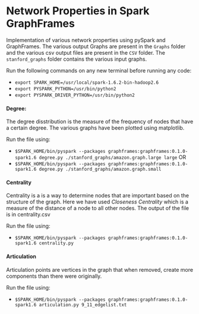 # Network Properties in Spark GraphFrames
Implementation of various network properties using pySpark and GraphFrames. The various output Graphs are present in the `Graphs` folder and the various csv output files are present in the `CSV` folder. The `stanford_graphs` folder contains the various input graphs.

Run the following commands on any new terminal before running any code:
* `export SPARK_HOME=/usr/local/spark-1.6.2-bin-hadoop2.6`
* `export PYSPARK_PYTHON=/usr/bin/python2`
* `export PYSPARK_DRIVER_PYTHON=/usr/bin/python2`

#### Degree: ####  
The degree disstribution is the measure of the frequency of nodes that have a certain degree. The various graphs have been plotted using matplotlib. 

Run the file using: 
  * `$SPARK_HOME/bin/pyspark --packages graphframes:graphframes:0.1.0-spark1.6 degree.py ./stanford_graphs/amazon.graph.large large`
    OR
  * `$SPARK_HOME/bin/pyspark --packages graphframes:graphframes:0.1.0-spark1.6 degree.py ./stanford_graphs/amazon.graph.small`

#### Centrality ####
Centrality is a is a way to determine nodes that are important based on the structure of the graph. Here we have used *Closeness Centrality* which is a measure of the distance of a node to all other nodes. The output of the file is in centrality.csv

Run the file using:
* `$SPARK_HOME/bin/pyspark --packages graphframes:graphframes:0.1.0-spark1.6 centrality.py`

#### Articulation ####
Articulation points are vertices in the graph that when removed, create more components than there were originally.

Run the file using:
* `$SPARK_HOME/bin/pyspark --packages graphframes:graphframes:0.1.0-spark1.6 articulation.py 9_11_edgelist.txt`

